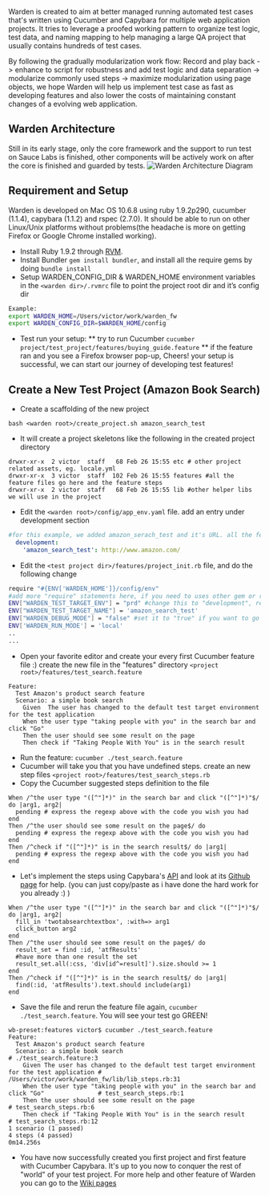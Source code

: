 Warden is created to aim at better managed running automated test cases that's written using Cucumber and Capybara for multiple web application projects. It tries to leverage a proofed working pattern to organize test logic, test data, and naming mapping to help managing a large QA project that usually contains hundreds of test cases.

By following the gradually modularization work flow: Record and play back -> enhance to script for robustness and add test logic and data separation -> modularize commonly used steps -> maximize modularization using page objects, we hope Warden will help us implement test case as fast as developing features and also lower the costs of maintaining constant changes of a evolving web application.

## Warden Architecture

Still in its early stage, only the core framework and the support to run test on Sauce Labs is finished, other components will be actively work on after the core is finished and guarded by tests.
![Warden Architecture Diagram](https://github.com/vicwind/warden/raw/master/etc/warden_architecture.jpg)

## Requirement and Setup

Warden is developed on Mac OS 10.6.8 using ruby 1.9.2p290, cucumber (1.1.4), capybara (1.1.2) and rspec (2.7.0). It should be able to run on other Linux/Unix platforms without problems(the headache is more on getting Firefox or Google Chrome installed working).
* Install Ruby 1.9.2 through [RVM](http://beginrescueend.com/rvm/install/).
* Install Bundler `gem install bundler`, and install all the require gems by doing `bundle install`
* Setup WARDEN_CONFIG_DIR & WARDEN_HOME environment variables in the `<warden dir>/.rvmrc` file to point the project root dir and it’s config dir

```bash
Example:
export WARDEN_HOME=/Users/victor/work/warden_fw
export WARDEN_CONFIG_DIR=$WARDEN_HOME/config
```

* Test run your setup:
** try to run Cucumber
`cucumber project/test_project/features/buying_guide.feature`
** if the feature ran and you see a Firefox browser pop-up, Cheers! your setup is successful, we can start our journey of developing test features!

## Create a New Test Project (Amazon Book Search)
* Create a scaffolding of the new project 

```console
bash <warden root>/create_project.sh amazon_search_test
```

* It will create a project skeletons like the following in the created project directory

```console
drwxr-xr-x  2 victor  staff   68 Feb 26 15:55 etc # other project related assets, eg. locale.yml
drwxr-xr-x  3 victor  staff  102 Feb 26 15:55 features #all the feature files go here and the feature steps 
drwxr-xr-x  2 victor  staff   68 Feb 26 15:55 lib #other helper libs we will use in the project
```

* Edit the `<warden root>/config/app_env.yaml` file. add an entry under development section

```yaml
#for this example, we added amazon_serach_test and it's URL. all the features in the project will start with that url
  development: 
    'amazon_search_test': http://www.amazon.com/
```

* Edit the `<test project dir>/features/project_init.rb` file, and do the following change

```bash
require "#{ENV['WARDEN_HOME']}/config/env"
#add more "require" statements here, if you need to uses other gem or ruby libs
ENV["WARDEN_TEST_TARGET_ENV"] = "prd" #change this to "development", remember the app_env.yaml? we set the right url in the "development" environment but not the "prd" environment yet.
ENV["WARDEN_TEST_TARGET_NAME"] = 'amazon_search_test'
ENV["WARDEN_DEBUG_MODE"] = "false" #set it to "true" if you want to go into ruby debug mode when the test case fail
ENV['WARDEN_RUN_MODE'] = 'local'
..
...
```

* Open your favorite editor and create your every first Cucumber feature file :) create the new file in the "features" directory `<project root>/features/test_search.feature`

```cucumber
Feature:
  Test Amazon's product search feature
  Scenario: a simple book search
    Given  The user has changed to the default test target environment for the test application
    When the user type "taking people with you" in the search bar and click "Go"
    Then the user should see some result on the page
    Then check if "Taking People With You" is in the search result
```

* Run the feature: `cucumber ./test_search.feature`
* Cucumber will take you that you have undefined steps. create an new step files `<project root>/features/test_search_steps.rb`
* Copy the Cucumber suggested steps definition to the file

```cucumber
When /^the user type "([^"]*)" in the search bar and click "([^"]*)"$/ do |arg1, arg2|
  pending # express the regexp above with the code you wish you had
end
Then /^the user should see some result on the page$/ do
  pending # express the regexp above with the code you wish you had
end
Then /^check if "([^"]*)" is in the search result$/ do |arg1|
  pending # express the regexp above with the code you wish you had
end
```

* Let's implement the steps using Capybara's [API](http://rubydoc.info/github/jnicklas/capybara) and look at its [Github page](https://github.com/jnicklas/capybara) for help. (you can just copy/paste as i have done the hard work for you already :) )

```cucumber
When /^the user type "([^"]*)" in the search bar and click "([^"]*)"$/ do |arg1, arg2|
  fill_in 'twotabsearchtextbox', :with=> arg1
  click_button arg2
end
Then /^the user should see some result on the page$/ do
  result_set = find :id, 'atfResults'
  #have more than one result the set
  result_set.all(:css, 'div[id^=result]').size.should >= 1
end
Then /^check if "([^"]*)" is in the search result$/ do |arg1|
  find(:id, 'atfResults').text.should include(arg1)
end
```

* Save the file and rerun the feature file again, <code>cucumber ./test_search.feature</code>. You will see your test go GREEN!

```console
wb-preset:features victor$ cucumber ./test_search.feature
Feature: 
  Test Amazon's product search feature
  Scenario: a simple book search                                                               # ./test_search.feature:3
    Given The user has changed to the default test target environment for the test application # /Users/victor/work/warden_fw/lib/lib_steps.rb:31
    When the user type "taking people with you" in the search bar and click "Go"               # test_search_steps.rb:1
    Then the user should see some result on the page                                           # test_search_steps.rb:6
    Then check if "Taking People With You" is in the search result                             # test_search_steps.rb:12
1 scenario (1 passed)
4 steps (4 passed)
0m14.256s
```

* You have now successfully created you first project and first feature with Cucumber Capybara. It's up to you now to conquer the rest of "world" of your test project. For more help and other feature of Warden you can go to the [Wiki pages](https://github.com/vicwind/warden/wiki)


